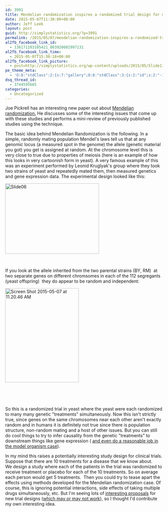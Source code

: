 ```yaml
---
id: 3991
title: Mendelian randomization inspires a randomized trial design for multiple drugs simultaneously
date: 2015-05-07T11:30:09+00:00
author: Jeff Leek
layout: post
guid: http://simplystatistics.org/?p=3991
permalink: /2015/05/07/mendelian-randomization-inspires-a-randomized-trial-design-for-multiple-drugs-simultaneously/
al2fb_facebook_link_id:
  - 136171103105421_803920602997131
al2fb_facebook_link_time:
  - 2015-05-07T15:30:18+00:00
al2fb_facebook_link_picture:
  - post=http://simplystatistics.org/wp-content/uploads/2015/05/Slide11-300x224.jpg
pe_theme_meta:
  - 'O:8:"stdClass":2:{s:7:"gallery";O:8:"stdClass":3:{s:2:"id";s:2:"-1";s:5:"width";s:0:"";s:6:"height";s:0:"";}s:5:"video";O:8:"stdClass":1:{s:2:"id";s:2:"-1";}}'
dsq_thread_id:
  - 3744595665
categories:
  - Uncategorized
---
```

Joe Pickrell has an interesting new paper out about [Mendelian randomization.](http://biorxiv.org/content/early/2015/04/16/018150.full-text.pdf+html) He discusses some of the interesting issues that come up with these studies and performs a mini-review of previously published studies using the technique.

The basic idea behind Mendelian Randomization is the following. In a simple, randomly mating population Mendel's laws tell us that at any genomic locus (a measured spot in the genome) the allele (genetic material you got) you get is assigned at random. At the chromosome level this is very close to true due to properties of meiosis (here is an example of how this looks in very cartoonish form in yeast). A very famous example of this was an experiment performed by Leonid Kruglyak's group where they took two strains of yeast and repeatedly mated them, then measured genetics and gene expression data. The experimental design looked like this:

[<img class="aligncenter wp-image-4009 size-medium" src="http://simplystatistics.org/wp-content/uploads/2015/05/Slide06-300x224.jpg" alt="Slide06" width="300" height="224" srcset="http://simplystatistics.org/wp-content/uploads/2015/05/Slide06-300x224.jpg 300w, http://simplystatistics.org/wp-content/uploads/2015/05/Slide06-260x194.jpg 260w" sizes="(max-width: 300px) 100vw, 300px" />](http://simplystatistics.org/wp-content/uploads/2015/05/Slide06.jpg)

&nbsp;

If you look at the allele inherited from the two parental strains (BY, RM)  at two separate genes on different chromsomes in each of the 112 segregants (yeast offspring)  they do appear to be random and independent:

[<img class="aligncenter wp-image-4010 size-medium" src="http://simplystatistics.org/wp-content/uploads/2015/05/Screen-Shot-2015-05-07-at-11.20.46-AM-235x300.png" alt="Screen Shot 2015-05-07 at 11.20.46 AM" width="235" height="300" />](http://simplystatistics.org/wp-content/uploads/2015/05/Screen-Shot-2015-05-07-at-11.20.46-AM.png)

&nbsp;

&nbsp;

So this is a randomized trial in yeast where the yeast were each randomized to many many genetic "treatments" simultaneously. Now this isn't strictly true, since genes on the same chromosomes near each other aren't exactly random and in humans it is definitely not true since there is population structure, non-random mating and a host of other issues. But you can still do cool things to try to infer causality from the genetic "treatments" to downstream things like gene expression ( [and even do a reasonable job in the model organism case](http://genomebiology.com/2007/8/10/r219)).

In my mind this raises a potentially interesting study design for clinical trials. Suppose that there are 10 treatments for a disease that we know about. We design a study where each of the patients in the trial was randomized to receive treatment or placebo for each of the 10 treatments. So on average each person would get 5 treatments.  Then you could try to tease apart the effects using methods developed for the Mendelian randomization case. Of course, this is ignoring potential interactions, side effects of taking multiple drugs simultaneously, etc. But I'm seeing lots of [interesting proposals](http://www.nature.com/news/personalized-medicine-time-for-one-person-trials-1.17411) for new trial designs ([which may or may not work](http://notstatschat.tumblr.com/post/118102423391/precise-answers-but-not-necessarily-to-the-right)), so I thought I'd contribute my own interesting idea.